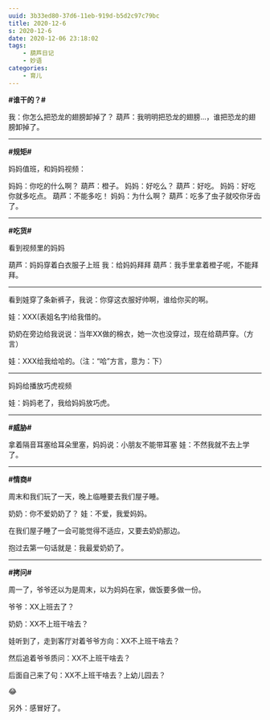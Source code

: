 ```yaml
---
uuid: 3b33ed80-37d6-11eb-919d-b5d2c97c79bc
title: 2020-12-6
s: 2020-12-6
date: 2020-12-06 23:18:02
tags:
	- 葫芦日记
	- 妙语
categories:
	- 育儿
---
```




**\#谁干的？\#**

我：你怎么把恐龙的翅膀卸掉了？
葫芦：我明明把恐龙的翅膀...，谁把恐龙的翅膀卸掉了。

---



**\#规矩\#**

妈妈值班，和妈妈视频：

妈妈：你吃的什么啊？
葫芦：橙子。
妈妈：好吃么？
葫芦：好吃。
妈妈：好吃你就多吃点。
葫芦：不能多吃！
妈妈：为什么啊？
葫芦：吃多了虫子就咬你牙齿了。

---



**\#吃货\#**

看到视频里的妈妈

葫芦：妈妈穿着白衣服子上班
我：给妈妈拜拜
葫芦：我手里拿着橙子呢，不能拜拜。

---



看到娃穿了条新裤子，我说：你穿这衣服好帅啊，谁给你买的啊。

娃：XXX(表姐名字)给我借的。

奶奶在旁边给我说说：当年XX做的棉衣，她一次也没穿过，现在给葫芦穿。（方言）

娃：XXX给我给哈的。（注：“哈”方言，意为：下）

---



妈妈给播放巧虎视频

娃：妈妈老了，我给妈妈放巧虎。

---



**\#威胁\#**

拿着隔音耳塞给耳朵里塞，妈妈说：小朋友不能带耳塞
娃：不然我就不去上学了。

---



**\#情商\#**

周末和我们玩了一天，晚上临睡要去我们屋子睡。

奶奶：你不爱奶奶了？
娃：不爱，我爱妈妈。

在我们屋子睡了一会可能觉得不适应，又要去奶奶那边。

抱过去第一句话就是：我最爱奶奶了。

---



**\#拷问\#**

周一了，爷爷还以为是周末，以为妈妈在家，做饭要多做一份。

爷爷：XX上班去了？

奶奶：XX不上班干啥去？



娃听到了，走到客厅对着爷爷方向：XX不上班干啥去？

然后追着爷爷质问：XX不上班干啥去？

后面自己来了句：XX不上班干啥去？上幼儿园去？

😂





另外：感冒好了。
